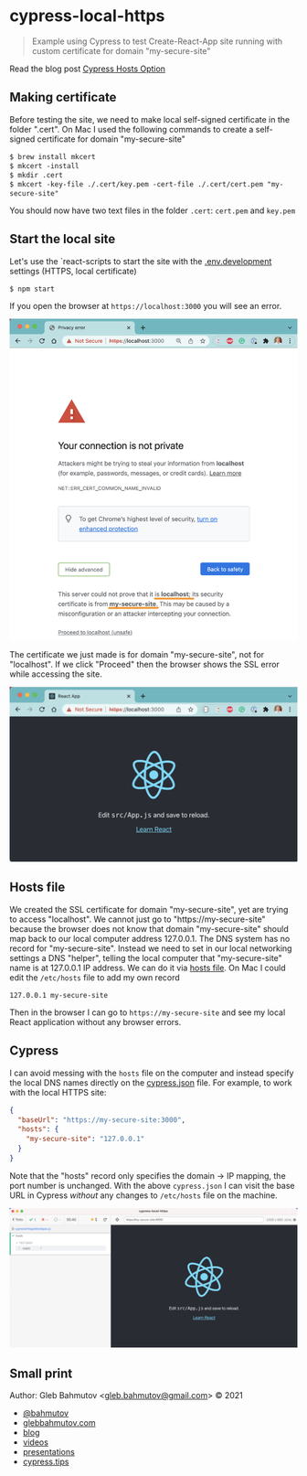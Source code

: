 # cypress-local-https

> Example using Cypress to test Create-React-App site running with custom certificate for domain "my-secure-site"

Read the blog post [Cypress Hosts Option](https://glebbahmutov.com/blog/cypress-hosts-option/)

## Making certificate

Before testing the site, we need to make local self-signed certificate in the folder ".cert". On Mac I used the following commands to create a self-signed certificate for domain "my-secure-site"

```
$ brew install mkcert
$ mkcert -install
$ mkdir .cert
$ mkcert -key-file ./.cert/key.pem -cert-file ./.cert/cert.pem "my-secure-site"
```

You should now have two text files in the folder `.cert`: `cert.pem` and `key.pem`

## Start the local site

Let's use the `react-scripts to start the site with the [.env.development](./.env.development) settings (HTTPS, local certificate)

```
$ npm start
```

If you open the browser at `https://localhost:3000` you will see an error.

![HTTPS localhost error](./images/error.png)

The certificate we just made is for domain "my-secure-site", not for "localhost". If we click "Proceed" then the browser shows the SSL error while accessing the site.

![Mismatch domain certificate name warning](./images/proceed.png)

## Hosts file

We created the SSL certificate for domain "my-secure-site", yet are trying to access "localhost". We cannot just go to "https://my-secure-site" because the browser does not know that domain "my-secure-site" should map back to our local computer address 127.0.0.1. The DNS system has no record for "my-secure-site". Instead we need to set in our local networking settings a DNS "helper", telling the local computer that "my-secure-site" name is at 127.0.0.1 IP address. We can do it via [hosts file](https://en.wikipedia.org/wiki/Hosts_%28file%29). On Mac I could edit the `/etc/hosts` file to add my own record

```
127.0.0.1 my-secure-site
```

Then in the browser I can go to `https://my-secure-site` and see my local React application without any browser errors.

## Cypress

I can avoid messing with the `hosts` file on the computer and instead specify the local DNS names directly on the [cypress.json](./cypress.json) file. For example, to work with the local HTTPS site:

```json
{
  "baseUrl": "https://my-secure-site:3000",
  "hosts": {
    "my-secure-site": "127.0.0.1"
  }
}
```

Note that the "hosts" record only specifies the domain -> IP mapping, the port number is unchanged. With the above `cypress.json` I can visit the base URL in Cypress _without_ any changes to `/etc/hosts` file on the machine.

![Cypress visits the custom local domain](./images/visit.png)

## Small print

Author: Gleb Bahmutov &lt;gleb.bahmutov@gmail.com&gt; &copy; 2021

- [@bahmutov](https://twitter.com/bahmutov)
- [glebbahmutov.com](https://glebbahmutov.com)
- [blog](https://glebbahmutov.com/blog)
- [videos](https://www.youtube.com/glebbahmutov)
- [presentations](https://slides.com/bahmutov)
- [cypress.tips](https://cypress.tips)
